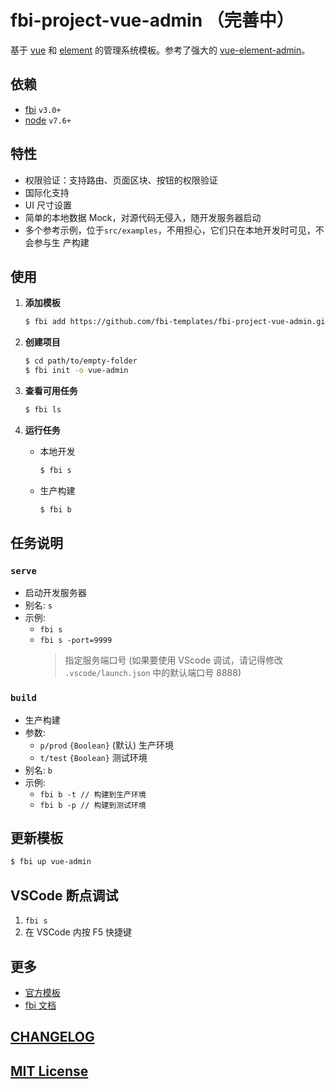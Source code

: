# fbi-project-vue-admin （完善中）

基于 [vue](https://github.com/vuejs/vue) 和
[element](https://github.com/ElemeFE/element) 的管理系统模板。参考了强大的
[vue-element-admin](https://github.com/PanJiaChen/vue-element-admin)。

## 依赖

- [fbi](https://github.com/AlloyTeam/fbi) `v3.0+`
- [node](https://nodejs.org/en/) `v7.6+`

## 特性

- 权限验证：支持路由、页面区块、按钮的权限验证
- 国际化支持
- UI 尺寸设置
- 简单的本地数据 Mock，对源代码无侵入，随开发服务器启动
- 多个参考示例，位于`src/examples`，不用担心，它们只在本地开发时可见，不会参与生
  产构建

## 使用

1. **添加模板**

   ```bash
   $ fbi add https://github.com/fbi-templates/fbi-project-vue-admin.git
   ```

1. **创建项目**

   ```bash
   $ cd path/to/empty-folder
   $ fbi init -o vue-admin
   ```

1. **查看可用任务**

   ```bash
   $ fbi ls
   ```

1. **运行任务**

   - 本地开发
     ```bash
     $ fbi s
     ```
   - 生产构建
     ```bash
     $ fbi b
     ```

## 任务说明

### `serve`

- 启动开发服务器
- 别名: `s`
- 示例:
  - `fbi s`
  - `fbi s -port=9999`
    > 指定服务端口号 (如果要使用 VScode 调试，请记得修改 `.vscode/launch.json`
    > 中的默认端口号 8888)

### `build`

- 生产构建
- 参数:
  - `p/prod` `{Boolean}` (默认) 生产环境
  - `t/test` `{Boolean}` 测试环境
- 别名: `b`
- 示例:
  - `fbi b -t // 构建到生产环境`
  - `fbi b -p // 构建到测试环境`

## 更新模板

```bash
$ fbi up vue-admin
```

## VSCode 断点调试

1. `fbi s`
2. 在 VSCode 内按 F5 快捷键

## 更多

- [官方模板](https://github.com/fbi-templates)
- [fbi 文档](https://neikvon.gitbooks.io/fbi/content/)

## [CHANGELOG](CHANGELOG.md)

## [MIT License](LICENSE)
